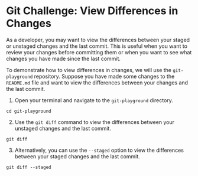 # Git Challenge: View Differences in Changes

As a developer, you may want to view the differences between your staged or unstaged changes and the last commit. This is useful when you want to review your changes before committing them or when you want to see what changes you have made since the last commit.

To demonstrate how to view differences in changes, we will use the `git-playground` repository. Suppose you have made some changes to the `README.md` file and want to view the differences between your changes and the last commit.

1. Open your terminal and navigate to the `git-playground` directory.

```shell
cd git-playground
```

2. Use the `git diff` command to view the differences between your unstaged changes and the last commit.

```shell
git diff
```

3. Alternatively, you can use the `--staged` option to view the differences between your staged changes and the last commit.

```shell
git diff --staged
```
